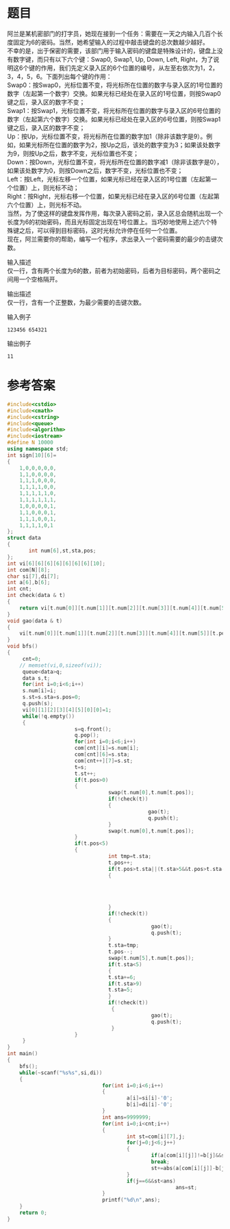 # 题目
阿兰是某机密部门的打字员，她现在接到一个任务：需要在一天之内输入几百个长度固定为6的密码。当然，她希望输入的过程中敲击键盘的总次数越少越好。<br>
不幸的是，出于保密的需要，该部门用于输入密码的键盘是特殊设计的，键盘上没有数字键，而只有以下六个键：Swap0, Swap1, Up, Down, Left, Right，为了说明这6个键的作用，我们先定义录入区的6个位置的编号，从左至右依次为1，2，3，4，5，6。下面列出每个键的作用：<br>
Swap0：按Swap0，光标位置不变，将光标所在位置的数字与录入区的1号位置的数字（左起第一个数字）交换。如果光标已经处在录入区的1号位置，则按Swap0键之后，录入区的数字不变；<br>
Swap1：按Swap1，光标位置不变，将光标所在位置的数字与录入区的6号位置的数字（左起第六个数字）交换。如果光标已经处在录入区的6号位置，则按Swap1键之后，录入区的数字不变；<br>
Up：按Up，光标位置不变，将光标所在位置的数字加1（除非该数字是9）。例如，如果光标所在位置的数字为2，按Up之后，该处的数字变为3；如果该处数字为9，则按Up之后，数字不变，光标位置也不变；<br>
Down：按Down，光标位置不变，将光标所在位置的数字减1（除非该数字是0），如果该处数字为0，则按Down之后，数字不变，光标位置也不变；<br>
Left：按Left，光标左移一个位置，如果光标已经在录入区的1号位置（左起第一个位置）上，则光标不动；<br>
Right：按Right，光标右移一个位置，如果光标已经在录入区的6号位置（左起第六个位置）上，则光标不动。<br>
当然，为了使这样的键盘发挥作用，每次录入密码之前，录入区总会随机出现一个长度为6的初始密码，而且光标固定出现在1号位置上。当巧妙地使用上述六个特殊键之后，可以得到目标密码，这时光标允许停在任何一个位置。<br>
现在，阿兰需要你的帮助，编写一个程序，求出录入一个密码需要的最少的击键次数。<br>

输入描述<br>
仅一行，含有两个长度为6的数，前者为初始密码，后者为目标密码，两个密码之间用一个空格隔开。

输出描述<br>
仅一行，含有一个正整数，为最少需要的击键次数。

输入例子
```
123456 654321
```
输出例子
```
11
```
# 参考答案
```c++
#include<cstdio>
#include<cmath>
#include<cstring> 
#include<queue> 
#include<algorithm>
#include<iostream>
#define N 10000
using namespace std;
int sign[10][6]=
{
    1,0,0,0,0,0,
    1,1,0,0,0,0,
    1,1,1,0,0,0,
    1,1,1,1,0,0,
    1,1,1,1,1,0,
    1,1,1,1,1,1,
    1,0,0,0,0,1,
    1,1,0,0,0,1,
    1,1,1,0,0,1,
    1,1,1,1,0,1
};
struct data
{
       int num[6],st,sta,pos;
};
int vi[6][6][6][6][6][6][6][10];
int com[N][8];
char si[7],di[7];
int a[6],b[6];
int cnt;
int check(data & t)
{
    return vi[t.num[0]][t.num[1]][t.num[2]][t.num[3]][t.num[4]][t.num[5]][t.pos][t.sta];
}
void gao(data & t)
{
    vi[t.num[0]][t.num[1]][t.num[2]][t.num[3]][t.num[4]][t.num[5]][t.pos][t.sta]=1;
} 
void bfs()
{
     cnt=0;
    // memset(vi,0,sizeof(vi));
     queue<data>q;
     data s,t;
     for(int i=0;i<6;i++)
     s.num[i]=i;
     s.st=s.sta=s.pos=0;
     q.push(s);
     vi[0][1][2][3][4][5][0][0]=1;               
     while(!q.empty())
     {
                      s=q.front();
                      q.pop();
                      for(int i=0;i<6;i++)
                      com[cnt][i]=s.num[i];
                      com[cnt][6]=s.sta;
                      com[cnt++][7]=s.st;
                      t=s;
                      t.st++;
                      if(t.pos>0)
                      {
                                 swap(t.num[0],t.num[t.pos]);
                                 if(!check(t))
                                 {
                                              gao(t);
                                              q.push(t);
                                 }
                                 swap(t.num[0],t.num[t.pos]);
                      }
                      if(t.pos<5)
                      {
                                 int tmp=t.sta;
                                 t.pos++;
                                 if(t.pos>t.sta||(t.sta>5&&t.pos>t.sta-6)) 
                                 {
                                                                         if(t.sta==9)
                                                                         t.sta=5;
                                                                         else
                                                                         t.sta++; 
                                 }
                                 if(!check(t)) 
                                 {
                                               gao(t);
                                               q.push(t); 
                                 }
                                 t.sta=tmp;
                                 t.pos--;
                                 swap(t.num[5],t.num[t.pos]);
                                 if(t.sta<5)
                                 {
                                 t.sta+=6;
                                 if(t.sta>9)
                                 t.sta=5; 
                                 } 
                                 if(!check(t))
                                  {
                                               gao(t);
                                               q.push(t);
                                  }
                      } 
     }
}
int main()
{
    bfs();
    while(~scanf("%s%s",si,di))
    {
                               for(int i=0;i<6;i++)
                               {
                                       a[i]=si[i]-'0';
                                       b[i]=di[i]-'0';
                               }
                               int ans=9999999;
                               for(int i=0;i<cnt;i++)
                               {
                                       int st=com[i][7],j;
                                       for(j=0;j<6;j++)
                                       {
                                               if(a[com[i][j]]!=b[j]&&sign[com[i][6]][j]==0)
                                               break;
                                               st+=abs(a[com[i][j]]-b[j]); 
                                       }
                                       if(j==6&&st<ans)
                                                       ans=st;
                               } 
                               printf("%d\n",ans);
    }
    return 0;
}
